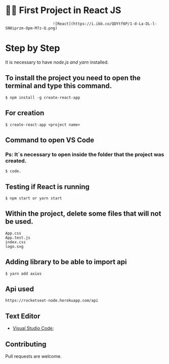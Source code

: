 #         👨‍💻 First Project in React JS
 
                         ![React](https://i.ibb.co/QDYtf6P/1-d-La-DL-l-SN0iprzm-Opm-M7z-Q.png)


# Step by Step

It is necessary to have *node.js and yarn* installed.

## To install the project you need to open the terminal and type this command.

```
$ npm install -g create-react-app

```
## For creation

```
$ create-react-app <project name>

```
## Command to open VS Code
### Ps: It`s necessary to open inside the folder that the project was created.

```
$ code.

```
## Testing if React is running

```
$ npm start or yarn start

```

## Within the project, delete some files that will not be used.

```Files
App.css
App.test.js
index.css
logo.svg

```

## Adding library to be able to import api

``` Terminal
$ yarn add axios

```
## Api used

```Link
https://rocketseat-node.herokuapp.com/api

```
## Text Editor

- [Visual Studio Code](https://code.visualstudio.com/);   

## Contributing
Pull requests are welcome.

